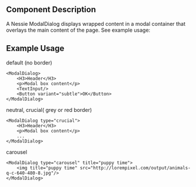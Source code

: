 Component Description
---------------------

A Nessie ModalDialog displays wrapped content in a modal container that overlays the main content of the page. See example usage:


Example Usage
-------------

default (no border)

    <ModalDialog>
        <H3>Header</H3>
        <p>Modal box content</p>
        <TextInput/>
        <Button variant="subtle">OK</Button>
    </ModalDialog>

neutral, crucial( grey or red border)

    <ModalDialog type="crucial">
        <H3>Header</H3>
        <p>Modal box content</p>
        ...
    </ModalDialog>


carousel

    <ModalDialog type="carousel" title="puppy time">
        <img title="puppy time" src="http://lorempixel.com/output/animals-q-c-640-480-8.jpg"/>
    </ModalDialog>
